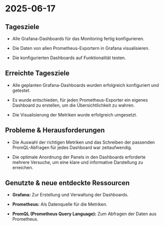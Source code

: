 2025-06-17
==========

Tagesziele
----------

-   Alle Grafana-Dashboards für das Monitoring fertig konfigurieren.

-   Die Daten von allen Prometheus-Exportern in Grafana visualisieren.

-   Die konfigurierten Dashboards auf Funktionalität testen.

Erreichte Tagesziele
--------------------

-   Alle geplanten Grafana-Dashboards wurden erfolgreich konfiguriert und getestet.

-   Es wurde entschieden, für jeden Prometheus-Exporter ein eigenes Dashboard zu erstellen, um die Übersichtlichkeit zu wahren.

-   Die Visualisierung der Metriken wurde erfolgreich umgesetzt.

Probleme & Herausforderungen
----------------------------

-   Die Auswahl der richtigen Metriken und das Schreiben der passenden PromQL-Abfragen für jedes Dashboard war zeitaufwendig.

-   Die optimale Anordnung der Panels in den Dashboards erforderte mehrere Versuche, um eine klare und informative Darstellung zu erreichen.

Genutzte & neue entdeckte Ressourcen
------------------------------------

-   **Grafana:** Zur Erstellung und Verwaltung der Dashboards.

-   **Prometheus:** Als Datenquelle für die Metriken.

-   **PromQL (Prometheus Query Language):** Zum Abfragen der Daten aus Prometheus.